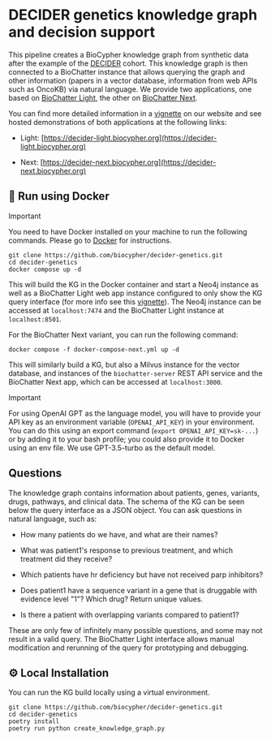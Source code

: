 # DECIDER genetics knowledge graph and decision support

This pipeline creates a BioCypher knowledge graph from synthetic data after the
example of the [DECIDER](https://deciderproject.eu) cohort. This knowledge graph
is then connected to a BioChatter instance that allows querying the graph and
other information (papers in a vector database, information from web APIs such
as OncoKB) via natural language. We provide two applications, one based on
[BioChatter Light](https://github.com/biocypher/biochatter-light), the other on
[BioChatter Next](https://github.com/biocypher/biochatter-next).

You can find more detailed information in a
[vignette](https://biochatter.org/vignettes/custom-decider-use-case/) on our
website and see hosted demonstrations of both applications at the following
links:

- Light: [https://decider-light.biocypher.org](https://decider-light.biocypher.org)

- Next: [https://decider-next.biocypher.org](https://decider-next.biocypher.org)

## 🐳 Run using Docker

> [!IMPORTANT]
> You need to have Docker installed on your machine to run the following commands. Please go to [Docker](https://docs.docker.com/get-docker/) for instructions.

```{bash}
git clone https://github.com/biocypher/decider-genetics.git
cd decider-genetics
docker compose up -d
```

This will build the KG in the Docker container and start a Neo4j instance as
well as a BioChatter Light web app instance configured to only show the KG query
interface (for more info see this
[vignette](https://biochatter.org/vignettes/custom-bclight-simple/)). The Neo4j
instance can be accessed at `localhost:7474` and the BioChatter Light instance
at `localhost:8501`.

For the BioChatter Next variant, you can run the following command:

```{bash}
docker compose -f docker-compose-next.yml up -d
```

This will similarly build a KG, but also a Milvus instance for the vector
database, and instances of the `biochatter-server` REST API service and the
BioChatter Next app, which can be accessed at `localhost:3000`.

> [!IMPORTANT]
> For using OpenAI GPT as the language model, you will have to provide your API key as an environment variable (`OPENAI_API_KEY`) in your environment. You can do this using an export command (`export OPENAI_API_KEY=sk-...`) or by adding it to your bash profile; you could also provide it to Docker using an env file. We use GPT-3.5-turbo as the default model.

## Questions

The knowledge graph contains information about patients, genes, variants, drugs,
pathways, and clinical data. The schema of the KG can be seen below the query
interface as a JSON object. You can ask questions in natural language, such as:

- How many patients do we have, and what are their names?

- What was patient1's response to previous treatment, and which treatment did
they receive?

- Which patients have hr deficiency but have not received parp inhibitors?

- Does patient1 have a sequence variant in a gene that is druggable with
evidence level "1"? Which drug? Return unique values.

- Is there a patient with overlapping variants compared to patient1?

These are only few of infinitely many possible questions, and some may not
result in a valid query. The BioChatter Light interface allows manual
modification and rerunning of the query for prototyping and debugging.

## ⚙️ Local Installation

You can run the KG build locally using a virtual environment.

```{bash}
git clone https://github.com/biocypher/decider-genetics.git
cd decider-genetics
poetry install
poetry run python create_knowledge_graph.py
```
